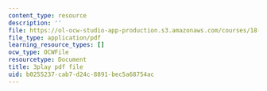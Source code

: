 ```yaml
---
content_type: resource
description: ''
file: https://ol-ocw-studio-app-production.s3.amazonaws.com/courses/18-086-mathematical-methods-for-engineers-ii-spring-2006/b0255237cab7d24c8891bec5a68754ac_FrrTXj13DNk.pdf
file_type: application/pdf
learning_resource_types: []
ocw_type: OCWFile
resourcetype: Document
title: 3play pdf file
uid: b0255237-cab7-d24c-8891-bec5a68754ac
---
```

